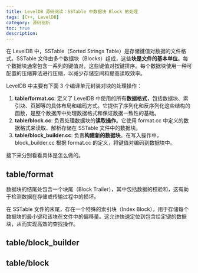 ```yaml
---
title: LevelDB 源码阅读：SSTable 中数据块 Block 的处理
tags: [C++, LevelDB]
category: 源码剖析
toc: true
description: 
---
```


在 LevelDB 中，SSTable（Sorted Strings Table）是存储键值对数据的文件格式。SSTable 文件由多个数据块（Blocks）组成，这些**块是文件的基本单位**。每个数据块通常包含一系列的键值对，这些键值对按键排序。每个数据块使用一种可配置的压缩算法进行压缩，以减少存储空间和提高读取效率。

LevelDB 中主要有下面 3 个编译单元封装对块的处理操作：

1. **table/format.cc**: 定义了 LevelDB 中使用的所有**数据格式**，包括数据块、索引块、页脚等的具体布局和编码方式。它提供了序列化和反序列化这些结构的函数，是整个数据库中处理数据格式和保证数据一致性的基础。
2. **table/block.cc**: 负责处理数据块的**读取操作**。它使用 format.cc 中定义的数据格式来读取、解析存储在 SSTable 文件中的数据块。
3. **table/block_builder.cc**: 负责**构建新的数据块**。在写入操作中，block_builder.cc 根据 format.cc 的定义，将键值对编码到数据块中。

接下来分别看看具体是怎么做的。

<!-- more -->

## table/format



数据块的结尾处包含一个块尾（Block Trailer），其中包括数据的校验和，这有助于检测数据在存储或传输过程中的损坏。

在 SSTable 文件的末尾，存在一个特殊的索引块（Index Block），用于存储每个数据块的最小键和该块在文件中的偏移量。这允许快速定位到包含给定键的数据块，从而实现高效的查找操作。


## table/block_builder

## table/block

